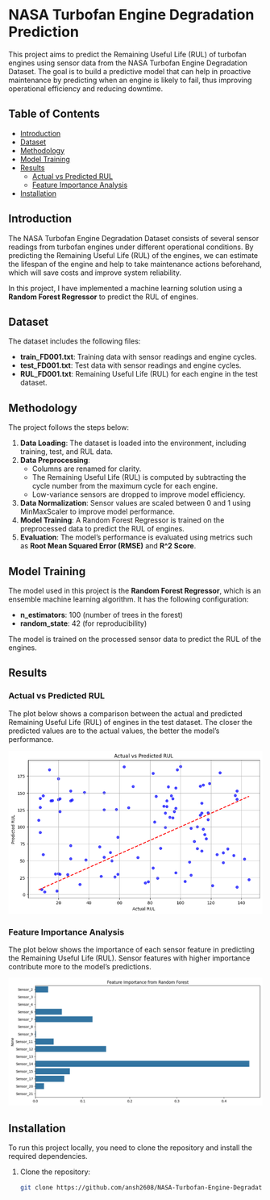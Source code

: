 # NASA Turbofan Engine Degradation Prediction

This project aims to predict the Remaining Useful Life (RUL) of turbofan engines using sensor data from the NASA Turbofan Engine Degradation Dataset. The goal is to build a predictive model that can help in proactive maintenance by predicting when an engine is likely to fail, thus improving operational efficiency and reducing downtime.

## Table of Contents

- [Introduction](#introduction)
- [Dataset](#dataset)
- [Methodology](#methodology)
- [Model Training](#model-training)
- [Results](#results)
  - [Actual vs Predicted RUL](#actual-vs-predicted-rul)
  - [Feature Importance Analysis](#feature-importance-analysis)
- [Installation](#installation)

## Introduction

The NASA Turbofan Engine Degradation Dataset consists of several sensor readings from turbofan engines under different operational conditions. By predicting the Remaining Useful Life (RUL) of the engines, we can estimate the lifespan of the engine and help to take maintenance actions beforehand, which will save costs and improve system reliability.

In this project, I have implemented a machine learning solution using a **Random Forest Regressor** to predict the RUL of engines.

## Dataset

The dataset includes the following files:

- **train_FD001.txt**: Training data with sensor readings and engine cycles.
- **test_FD001.txt**: Test data with sensor readings and engine cycles.
- **RUL_FD001.txt**: Remaining Useful Life (RUL) for each engine in the test dataset.


## Methodology

The project follows the steps below:

1. **Data Loading**: The dataset is loaded into the environment, including training, test, and RUL data.
2. **Data Preprocessing**: 
   - Columns are renamed for clarity.
   - The Remaining Useful Life (RUL) is computed by subtracting the cycle number from the maximum cycle for each engine.
   - Low-variance sensors are dropped to improve model efficiency.
3. **Data Normalization**: Sensor values are scaled between 0 and 1 using MinMaxScaler to improve model performance.
4. **Model Training**: A Random Forest Regressor is trained on the preprocessed data to predict the RUL of engines.
5. **Evaluation**: The model’s performance is evaluated using metrics such as **Root Mean Squared Error (RMSE)** and **R^2 Score**.

## Model Training

The model used in this project is the **Random Forest Regressor**, which is an ensemble machine learning algorithm. It has the following configuration:

- **n_estimators**: 100 (number of trees in the forest)
- **random_state**: 42 (for reproducibility)

The model is trained on the processed sensor data to predict the RUL of the engines.

## Results

### Actual vs Predicted RUL

The plot below shows a comparison between the actual and predicted Remaining Useful Life (RUL) of engines in the test dataset. The closer the predicted values are to the actual values, the better the model’s performance.

![Actual vs Predicted RUL](https://github.com/ansh2608/NASA-Turbofan-Engine-Degradation-Prediction/blob/933f8668e47842e20f4eb61801a7d9d6041be6ab/Actual%20vs%20Predicted.png)

### Feature Importance Analysis

The plot below shows the importance of each sensor feature in predicting the Remaining Useful Life (RUL). Sensor features with higher importance contribute more to the model’s predictions.

![Feature Importance Analysis](https://github.com/ansh2608/NASA-Turbofan-Engine-Degradation-Prediction/blob/933f8668e47842e20f4eb61801a7d9d6041be6ab/Feature%20Importance%20Analysis.png)

## Installation

To run this project locally, you need to clone the repository and install the required dependencies.

1. Clone the repository:
   ```bash
   git clone https://github.com/ansh2608/NASA-Turbofan-Engine-Degradation-Prediction.git

